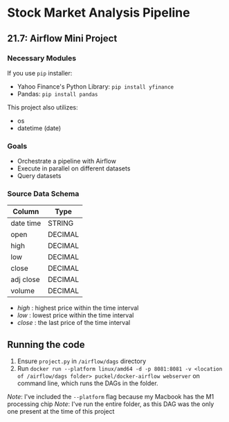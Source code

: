 # Stock Market Analysis Pipeline
## 21.7: Airflow Mini Project 

### Necessary Modules 

If you use `pip` installer:
* Yahoo Finance's Python Library: `pip install yfinance`
* Pandas: `pip install pandas`

This project also utilizes:
* os
* datetime (date)


### Goals
* Orchestrate a pipeline with Airflow
* Execute in parallel on different datasets
* Query datasets

### Source Data Schema

|Column    | Type   |
|----------|--------|
|date time |STRING  |
|open      |DECIMAL |
|high      |DECIMAL | 
|low       |DECIMAL | 
|close     |DECIMAL |  
|adj close |DECIMAL |
|volume    |DECIMAL |

* *high* : highest price within the time interval
* *low* : lowest price within the time interval
* *close* : the last price of the time interval

## Running the code
1. Ensure `project.py` in `/airflow/dags` directory
2. Run `docker run --platform linux/amd64 -d -p 8081:8081 -v <location of /airflow/dags folder> puckel/docker-airflow webserver` on command line, which runs the DAGs in the folder. 

*Note*: I've included the `--platform` flag because my Macbook has the M1 processing chip
*Note*: I've run the entire folder, as this DAG was the only one present at the time of this project